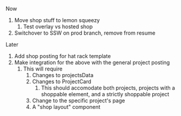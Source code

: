 

Now
1. Move shop stuff to lemon squeezy
   1. Test overlay vs hosted shop
2. Switchover to SSW on prod branch, remove from resume

Later
1. Add shop posting for hat rack template
2. Make integration for the above with the general project posting
   1. This will require
      1. Changes to projectsData
      2. Changes to ProjectCard
         1. This should accomodate both projects, projects with a shoppable element, and a strictly shoppable project
      3. Change to the specific project's page
      4. A "shop layout" component


<!-- Create an eCommerce store with next.js and stripe checkout
https://egghead.io/courses/create-an-ecommerce-store-with-next-js-and-stripe-checkout-562c -->